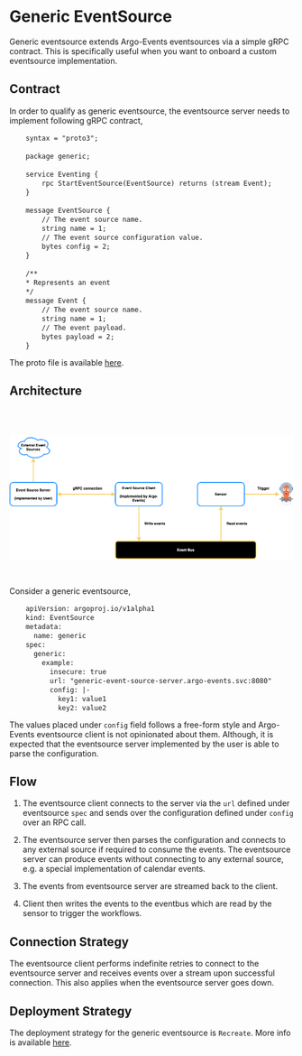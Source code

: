 # Generic EventSource

Generic eventsource extends Argo-Events eventsources via a simple gRPC contract. This is specifically useful when you want
to onboard a custom eventsource implementation.

## Contract

In order to qualify as generic eventsource, the eventsource server needs to implement following gRPC contract,

        syntax = "proto3";
        
        package generic;
        
        service Eventing {
            rpc StartEventSource(EventSource) returns (stream Event);
        }
        
        message EventSource {
            // The event source name.
            string name = 1;
            // The event source configuration value.
            bytes config = 2;
        }
        
        /**
        * Represents an event
        */
        message Event {
            // The event source name.
            string name = 1;
            // The event payload.
            bytes payload = 2;
        }

The proto file is available [here](https://github.com/argoproj/argo-events/blob/master/eventsources/sources/generic/generic.proto).

## Architecture

<br/>
<br/>

![arch](../assets/generic-eventsource.png)

<br/>

Consider a generic eventsource,

        apiVersion: argoproj.io/v1alpha1
        kind: EventSource
        metadata:
          name: generic
        spec:
          generic:
            example:
              insecure: true
              url: "generic-event-source-server.argo-events.svc:8080"
              config: |-
                key1: value1
                key2: value2

The values placed under `config` field follows a free-form style and Argo-Events eventsource client is not 
opinionated about them. Although, it is expected that the eventsource server implemented by the user is able to parse the configuration. 

## Flow

1. The eventsource client connects to the server via the `url` defined under eventsource `spec` and sends over the configuration defined
under `config` over an RPC call.

2. The eventsource server then parses the configuration and connects to any external source if required to consume the events.
The eventsource server can produce events without connecting to any external source, e.g. a special implementation of calendar events.

3. The events from eventsource server are streamed back to the client.

4. Client then writes the events to the eventbus which are read by the sensor to trigger the workflows.

## Connection Strategy

The eventsource client performs indefinite retries to connect to the eventsource server and receives events over a stream upon successful
connection. This also applies when the eventsource server goes down.

## Deployment Strategy

The deployment strategy for the generic eventsource is `Recreate`. More info is available [here](../eventsources/deployment-strategies.md).
